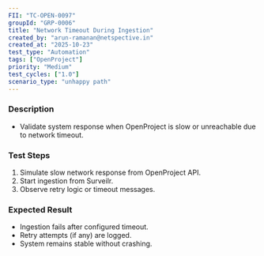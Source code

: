 ```yaml
---
FII: "TC-OPEN-0097"
groupId: "GRP-0006"
title: "Network Timeout During Ingestion"
created_by: "arun-ramanan@netspective.in"
created_at: "2025-10-23"
test_type: "Automation"
tags: ["OpenProject"]
priority: "Medium"
test_cycles: ["1.0"]
scenario_type: "unhappy path"
---
```


### Description
- Validate system response when OpenProject is slow or unreachable due to network timeout.

### Test Steps
1. Simulate slow network response from OpenProject API.  
2. Start ingestion from Surveilr.  
3. Observe retry logic or timeout messages.  

### Expected Result
- Ingestion fails after configured timeout.  
- Retry attempts (if any) are logged.  
- System remains stable without crashing.
